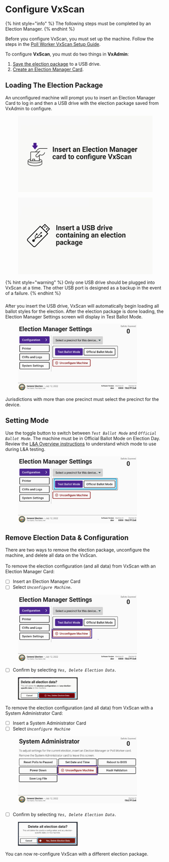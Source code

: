 # Configure VxScan

{% hint style="info" %}
The following steps must be completed by an Election Manager.
{% endhint %}

Before you configure VxScan, you must set up the machine. Follow the steps in the [Poll Worker VxScan Setup Guide](../election-day-guides/vxscan-setup.md).

To configure **VxScan**, you must do two things in **VxAdmin**:

1. [Save the election package](../vxadmin-system-setup/save-election-package.md) to a USB drive.
2. [Create an Election Manager Card](../vxadmin-system-setup/programming-cards.md).

## Loading The Election Package

An unconfigured machine will prompt you to insert an Election Manager Card to log in and then a USB drive with the election package saved from VxAdmin to configure.&#x20;

<div>

<figure><img src="../user-manual/.gitbook/assets/image (153).png" alt=""><figcaption></figcaption></figure>

 

<figure><img src="../user-manual/.gitbook/assets/image (154).png" alt=""><figcaption></figcaption></figure>

</div>

{% hint style="warning" %}
Only one USB drive should be plugged into VxScan at a time. The other USB port is designed as a backup in the event of a failure.
{% endhint %}

###

###

After you insert the USB drive, VxScan will automatically begin loading all ballot styles for the election. After the election package is done loading, the Election Manager Settings screen will display in Test Ballot Mode.

<figure><img src="../user-manual/.gitbook/assets/image (34).png" alt="" width="375"><figcaption></figcaption></figure>

Jurisdictions with more than one precinct must select the precinct for the device.&#x20;

## Setting Mode

Use the toggle button to switch between _`Test Ballot Mode`_ and _`Official Ballot Mode`_. The machine must be in Official Ballot Mode on Election Day.  Review the [L\&A Overview instructions](../logic-and-accuracy-pre-election-testing/l-and-a-overview.md) to understand which mode to use during L\&A testing.

<figure><img src="../user-manual/.gitbook/assets/image (35).png" alt="" width="375"><figcaption></figcaption></figure>

## Remove Election Data & Configuration

There are two ways to remove the election package, unconfigure the machine, and delete all data on the VxScan. \
\
To remove the election configuration (and all data) from VxScan with an Election Manager Card:

* [ ] Insert an Election Manager Card
* [ ] Select _`Unconfigure Machine`_.

<figure><img src="../user-manual/.gitbook/assets/image (36).png" alt="" width="375"><figcaption></figcaption></figure>

* [ ] Confirm by selecting _`Yes, Delete Election Data.`_

<figure><img src="../user-manual/.gitbook/assets/image (158).png" alt="" width="188"><figcaption></figcaption></figure>

To remove the election configuration (and all data) from VxScan with a System Administrator Card:

* [ ] Insert a System Administrator Card
* [ ] Select _`Unconfigure Machine`_

<figure><img src="../user-manual/.gitbook/assets/image (24).png" alt="" width="375"><figcaption></figcaption></figure>

###

* [ ] Confirm by selecting _`Yes, Delete Election Data.`_

<figure><img src="../user-manual/.gitbook/assets/image (824).png" alt="" width="188"><figcaption></figcaption></figure>

You can now re-configure VxScan with a different election package.
